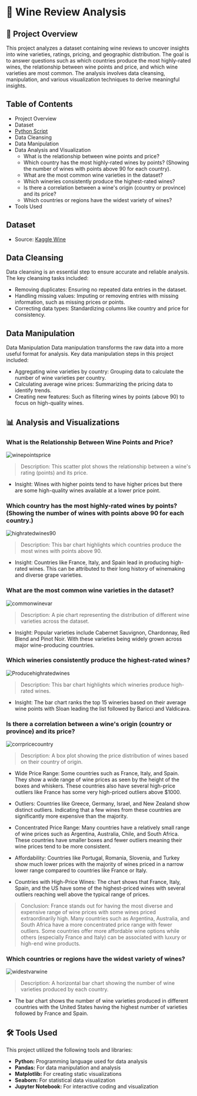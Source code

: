 # 🍷 Wine Review Analysis

## 📖 Project Overview

This project analyzes a dataset containing wine reviews to uncover insights into wine varieties, ratings, pricing, and geographic distribution. The goal is to answer questions such as which countries produce the most highly-rated wines, the relationship between wine points and price, and which wine varieties are most common. The analysis involves data cleansing, manipulation, and various visualization techniques to derive meaningful insights.

## Table of Contents
 - Project Overview
 - Dataset 
 - [Python Script](wine.ipynb)
 - Data Cleansing
 - Data Manipulation
 - Data Analysis and Visualization
    - What is the relationship between wine points and price?
    - Which country has the most highly-rated wines by points? (Showing the number of wines with points above 90 for each country).
    - What are the most common wine varieties in the dataset?
    - Which wineries consistently produce the highest-rated wines?
    - Is there a correlation between a wine's origin (country or province) and its price?
    - Which countries or regions have the widest variety of wines?
 - Tools Used


 ## Dataset
 - Source: [Kaggle Wine](https://www.kaggle.com/datasets/zynicide/wine-reviews)


 ## Data Cleansing
Data cleansing is an essential step to ensure accurate and reliable analysis. The key cleansing tasks included:

 - Removing duplicates: Ensuring no repeated data entries in the dataset.
 - Handling missing values: Imputing or removing entries with missing information, such as missing prices or points.
 - Correcting data types: Standardizing columns like country and price for consistency.


 ## Data Manipulation
Data Manipulation
Data manipulation transforms the raw data into a more useful format for analysis. Key data manipulation steps in this project included:

 - Aggregating wine varieties by country: Grouping data to calculate the number of wine varieties per country.
 - Calculating average wine prices: Summarizing the pricing data to identify trends.
 - Creating new features: Such as filtering wines by points (above 90) to focus on high-quality wines.

## 📊 Analysis and Visualizations

### What is the Relationship Between Wine Points and Price?
![winepointsprice](assets/winepointsprice.png)


>Description: This scatter plot shows the relationship between a wine's rating (points) and its price.

 - Insight: Wines with higher points tend to have higher prices but there are some high-quality wines available at a lower price point.


### Which country has the most highly-rated wines by points? (Showing the number of wines with points above 90 for each country.)
![highratedwines90](assets\avgwine_points90.png)
   
>Description: This bar chart highlights which countries produce the most wines with points above 90.

 - Insight: Countries like France, Italy, and Spain lead in producing high-rated wines. This can be attributed to their long history of winemaking and diverse grape varieties.

### What are the most common wine varieties in the dataset?
![commonwinevar](assets\top15winevarieties.png)
   
>Description: A pie chart representing the distribution of different wine varieties across the dataset.
 - Insight: Popular varieties include Cabernet Sauvignon, Chardonnay, Red Blend and Pinot Noir.  With these varieties being widely grown across major wine-producing countries.

### Which wineries consistently produce the highest-rated wines?
![Producehighratedwines](assets\top15producewinevarhighrated.png)
    
>Description: This bar chart highlights which wineries produce high-rated wines.
 - Insight: The bar chart ranks the top 15 wineries based on their average wine points with Sloan leading the list followed by Baricci and Valdicava.

### Is there a correlation between a wine's origin (country or province) and its price?
![corrpricecountry](assets\correlationwineorigprice.png)
    
>Description: A box plot showing the price distribution of wines based on their country of origin.


 - Wide Price Range: Some countries such as France, Italy, and Spain. They show a wide range of wine prices as seen by the height of the boxes and whiskers. These countries also have several high-price outliers like France has some very high-priced outliers above $1000.

 - Outliers: Countries like Greece, Germany, Israel, and New Zealand show distinct outliers. Indicating that a few wines from these countries are significantly more expensive than the majority.

 - Concentrated Price Range: Many countries have a relatively small range of wine prices such as Argentina, Australia, Chile, and South Africa. These countries have smaller boxes and fewer outliers meaning their wine prices tend to be more consistent.

 - Affordability: Countries like Portugal, Romania, Slovenia, and Turkey show much lower prices with the majority of wines priced in a narrow lower range compared to countries like France or Italy.

 - Countries with High-Price Wines: The chart shows that France, Italy, Spain, and the US have some of the highest-priced wines with several outliers reaching well above the typical range of prices.

>Conclusion:
France stands out for having the most diverse and expensive range of wine prices with some wines priced extraordinarily high.
Many countries such as Argentina, Australia, and South Africa have a more concentrated price range with fewer outliers.
Some countries offer more affordable wine options while others (especially France and Italy) can be associated with luxury or high-end wine products.



### Which countries or regions have the widest variety of wines?
![widestvarwine](assets\widestwinevariety.png)
    
>Description: A horizontal bar chart showing the number of wine varieties produced by each country.
 - The bar chart shows the number of wine varieties produced in different countries with the United States having the highest number of varieties followed by France and Spain.


## 🛠️ Tools Used
This project utilized the following tools and libraries:

 - **Python:** Programming language used for data analysis
 - **Pandas:** For data manipulation and analysis
 - **Matplotlib:** For creating static visualizations
 - **Seaborn:** For statistical data visualization
 - **Jupyter Notebook:** For interactive coding and visualization


